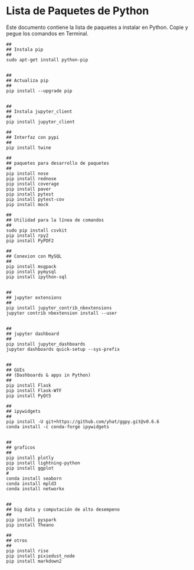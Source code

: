 # Lista de Paquetes de Python

Este documento contiene la lista de paquetes a instalar en Python. Copie y
pegue los comandos en Terminal.


    ##
    ## Instala pip
    ##
    sudo apt-get install python-pip
   
    
    ##
    ## Actualiza pip
    ##
    pip install --upgrade pip


    ##
    ## Instala jupyter_client
    ##
    pip install jupyter_client
    
    ##
    ## Interfaz con pypi
    ##
    pip install twine

    ##
    ## paquetes para desarrollo de paquetes
    ##
    pip install nose
    pip install rednose
    pip install coverage
    pip install paver
    pip install pytest
    pip install pytest-cov
    pip install mock

    ##
    ## Utilidad para la línea de comandos
    ##
    sudo pip install csvkit
    pip install rpy2
    pip install PyPDF2

    ##
    ## Conexion con MySQL
    ##
    pip install msgpack
    pip install pymysql
    pip install ipython-sql


    ##
    ## jupyter extensions
    ##
    pip install jupyter_contrib_nbextensions
    jupyter contrib nbextension install --user


    ##
    ## jupyter dashboard
    ##
    pip install jupyter_dashboards
    jupyter dashboards quick-setup --sys-prefix


    ##
    ## GUIs
    ## (Dashboards & apps in Python)
    ##
    pip install Flask
    pip install Flask-WTF
    pip install PyQt5

    ##
    ## ipywidgets
    ##
    pip install -U git+https://github.com/yhat/ggpy.git@v0.6.6
    conda install -c conda-forge ipywidgets


    ##
    ## graficos
    ##
    pip install plotly
    pip install lightning-python
    pip install ggplot
    #
    conda install seaborn
    conda install mpld3
    conda install networkx


    ##
    ## big data y computación de alto desempeno
    ##
    pip install pyspark
    pip install Theano

    ##
    ## otros
    ##
    pip install rise
    pip install pixiedust_node
    pip install markdown2
